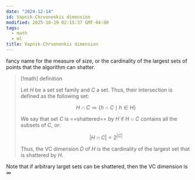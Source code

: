 ```yaml
---
date: "2024-12-14"
id: Vapnik-Chrvonenkis dimension
modified: 2025-10-29 02:15:37 GMT-04:00
tags:
  - math
  - ml
title: Vapnik-Chrvonenkis dimension
---
```


fancy name for the measure of size, or the cardinality of the largest sets of points that the algorithm can shatter.

> [!math] definition
>
> Let $H$ be a set set family and $C$ a set. Thus, their intersection is defined as the following set:
>
> $$
> H \cap C \coloneqq  \{h \cap C \mid h \in H\}
> $$
>
> We say that set $C$ is ==shattered== by $H$ if $H \cap C$ contains all the subsets of C, or:
>
> $$
> |H \cap C| = 2^{|C|}
> $$
>
> Thus, the VC dimension $D$ of $H$ is the cardinality of the largest set that is shattered by $H$.

Note that if arbitrary larget sets can be shattered, then the VC dimension is $\infty$
